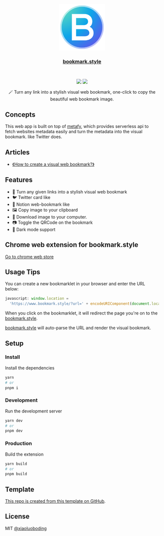 <p align="center">
  <a href="https://github.com/one-tab-group/bookmark.style">
    <img src="/public/favicon.svg" width="152">
  </a>
  <h3 align="center">
    <a href="https://github.com/one-tab-group/bookmark.style">
      bookmark.style
    </a>
  </h3>
  <br>
  <p align="center">
    <a href="https://bookmark.style"><img src="https://img.shields.io/website?color=%230ea5e9&down_color=%230ea5e9&down_message=app&label=Bookmark.style&style=for-the-badge&up_color=%230ea5e9&up_message=app&url=https%3A%2F%2Fwww.bookmark.style%2F"></a>
    <a href="https://chrome.google.com/webstore/detail/web-visual-bookmark/jcfidgjldodhkpiebmemhnhgpgdakham/"><img src="https://img.shields.io/chrome-web-store/v/jcfidgjldodhkpiebmemhnhgpgdakham?color=%234285F4&logo=googlechrome&logoColor=%234285F4&style=for-the-badge"></a>
  </p>
  <p align="center">
    🪄 Turn any link into a stylish visual web bookmark, one-click to copy the beautiful web bookmark image.
  </p>
</p>

## Concepts

This web app is built on top of [metafy](https://github.com/xiaoluoboding/metafy), which provides serverless api to fetch websites metadata easily and turn the metadata into the visual bookmark. like Twitter does.

## Articles

- [《How to create a visual web bookmark?》](https://xlbd.me/posts/how-to-create-a-visual-web-bookmark)

## Features

- 🔮 Turn any given links into a stylish visual web bookmark
- 🐦 Twitter card like
- 🔖 Notion web-bookmark like
- 🖼️ Copy image to your clipboard
- 💾 Download image to your computer.
- 📷 Toggle the QRCode on the bookmark
- 🌛 Dark mode support

## Chrome web extension for bookmark.style

[Go to chrome web store](https://chrome.google.com/webstore/detail/web-visual-bookmark/jcfidgjldodhkpiebmemhnhgpgdakham/)

## Usage Tips

You can create a new bookmarklet in your browser and enter the URL below:

```js
javascript: window.location =
  'https://www.bookmark.style/?url=' + encodeURIComponent(document.location)
```

When you click on the bookmarklet, it will redirect the page you're on to the [bookmark.style](https://bookmark.style).

[bookmark.style](https://bookmark.style) will auto-parse the URL and render the visual bookmark.

## Setup

### Install

Install the dependencies

```bash
yarn
# or
pnpm i
```

### Development

Run the development server

```bash
yarn dev
# or
pnpm dev
```

### Production

Build the extension

```bash
yarn build
# or
pnpm build
```

## Template

[This repo is created from this template on GitHub](https://github.com/xiaoluoboding/nuxt3-starter/generate).

## License

MIT [@xiaoluoboding](https://github.com/xiaoluoboding)
